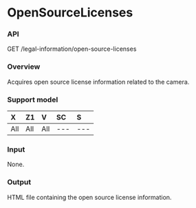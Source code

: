 # OpenSourceLicenses

### API

GET /legal-information/open-source-licenses

### Overview

Acquires open source license information related to the camera.

### Support model

| X | Z1 | V | SC | S |
|:--|:--|:--|:--|:--|
| All | All | All | --- | --- |

### Input

None.

### Output

HTML file containing the open source license information.
